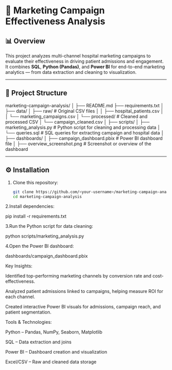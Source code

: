 # 🎯 Marketing Campaign Effectiveness Analysis

## 📊 Overview
This project analyzes multi-channel hospital marketing campaigns to evaluate their effectiveness in driving patient admissions and engagement.  
It combines **SQL**, **Python (Pandas)**, and **Power BI** for end-to-end marketing analytics — from data extraction and cleaning to visualization.

---

## 🧱 Project Structure
marketing-campaign-analysis/
│
├── README.md
├── requirements.txt
│
├── data/
│   ├── raw/                     # Original CSV files
│   │   ├── hospital_patients.csv
│   │   └── marketing_campaigns.csv
│   └── processed/               # Cleaned and processed CSV
│       └── campaign_cleaned.csv
│
├── scripts/
│   ├── marketing_analysis.py    # Python script for cleaning and processing data
│   └── queries.sql              # SQL queries for extracting campaign and hospital data
│
├── dashboards/
│   ├── campaign_dashboard.pbix  # Power BI dashboard file
│   ├── overview_screenshot.png  # Screenshot or overview of the dashboard

---

## ⚙️ Installation

1. Clone this repository:
   ```bash
   git clone https://github.com/<your-username>/marketing-campaign-analysis.git
   cd marketing-campaign-analysis
2.Install dependencies:

  pip install -r requirements.txt


3.Run the Python script for data cleaning:

  python scripts/marketing_analysis.py


4.Open the Power BI dashboard:

  dashboards/campaign_dashboard.pbix
  
 Key Insights:

Identified top-performing marketing channels by conversion rate and cost-effectiveness.

Analyzed patient admissions linked to campaigns, helping measure ROI for each channel.

Created interactive Power BI visuals for admissions, campaign reach, and patient segmentation.

Tools & Technologies:

Python – Pandas, NumPy, Seaborn, Matplotlib

SQL – Data extraction and joins

Power BI – Dashboard creation and visualization

Excel/CSV – Raw and cleaned data storage
